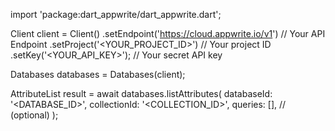 import 'package:dart_appwrite/dart_appwrite.dart';

Client client = Client()
    .setEndpoint('https://cloud.appwrite.io/v1') // Your API Endpoint
    .setProject('<YOUR_PROJECT_ID>') // Your project ID
    .setKey('<YOUR_API_KEY>'); // Your secret API key

Databases databases = Databases(client);

AttributeList result = await databases.listAttributes(
    databaseId: '<DATABASE_ID>',
    collectionId: '<COLLECTION_ID>',
    queries: [], // (optional)
);
